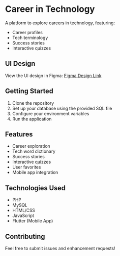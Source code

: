 # Career in Technology

A platform to explore careers in technology, featuring:
- Career profiles
- Tech terminology
- Success stories
- Interactive quizzes

## UI Design
View the UI design in Figma: [Figma Design Link](https://www.figma.com/file/your-design-file)

## Getting Started

1. Clone the repository
2. Set up your database using the provided SQL file
3. Configure your environment variables
4. Run the application

## Features

- Career exploration
- Tech word dictionary
- Success stories
- Interactive quizzes
- User favorites
- Mobile app integration

## Technologies Used

- PHP
- MySQL
- HTML/CSS
- JavaScript
- Flutter (Mobile App)

## Contributing

Feel free to submit issues and enhancement requests! 